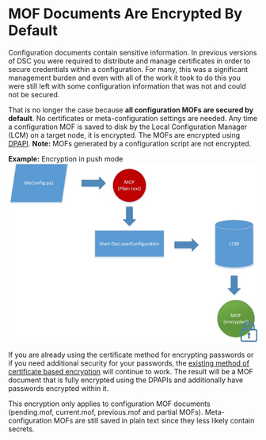 # MOF Documents Are Encrypted By Default

Configuration documents contain sensitive information. In previous versions of DSC you were required to distribute and manage certificates in order to secure credentials within a configuration. For many, this was a significant management burden and even with all of the work it took to do this you were still left with some configuration information that was not and could not be secured. 

That is no longer the case because **all configuration MOFs are secured by default**. No certificates or meta-configuration settings are needed. Any time a configuration MOF is saved to disk by the Local Configuration Manager (LCM) on a target node, it is encrypted. The MOFs are encrypted using [DPAPI](https://msdn.microsoft.com/en-us/library/ms995355.aspx). **Note:** MOFs generated by a configuration script are not encrypted.

**Example:** Encryption in push mode
![MOF Encryption](../images/MOF_Encryption.jpg)

If you are already using the certificate method for encrypting passwords or if you need additional security for your passwords, the [existing method of certificate based encryption](https://msdn.microsoft.com/en-us/powershell/dsc/securemof) will continue to work. The result will be a MOF document that is fully encrypted using the DPAPIs and additionally have passwords encrypted within it.

This encryption only applies to configuration MOF documents (pending.mof, current.mof, previous.mof and partial MOFs). Meta-configuration MOFs are still saved in plain text since they less likely contain secrets.
